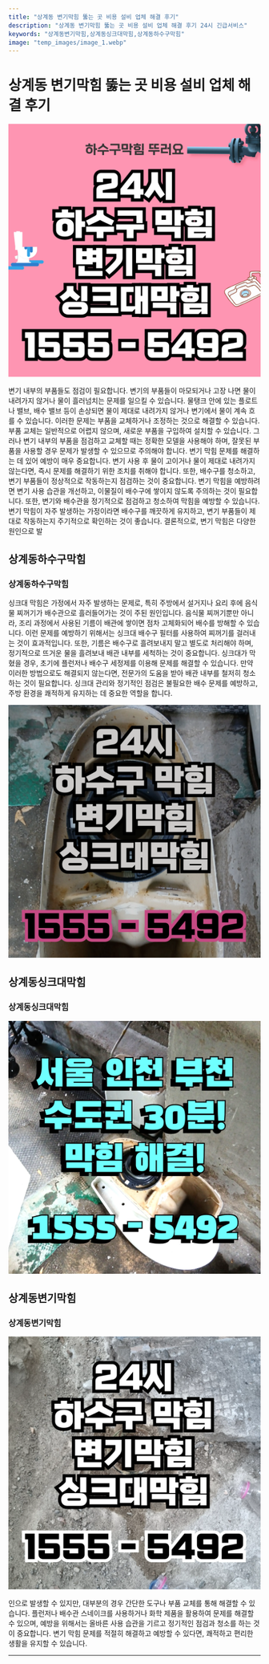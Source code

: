 ```yaml
---
title: "상계동 변기막힘 뚫는 곳 비용 설비 업체 해결 후기"
description: "상계동 변기막힘 뚫는 곳 비용 설비 업체 해결 후기 24시 긴급서비스"
keywords: "상계동변기막힘,상계동싱크대막힘,상계동하수구막힘"
image: "temp_images/image_1.webp"
---
```


# 상계동 변기막힘 뚫는 곳 비용 설비 업체 해결 후기

![상계동하수구막힘](temp_images/image_0.webp) 

변기 내부의 부품들도 점검이 필요합니다. 변기의 부품들이 마모되거나 고장 나면 물이 내려가지 않거나 물이 흘러넘치는 문제를 일으킬 수 있습니다. 물탱크 안에 있는 플로트나 밸브, 배수 밸브 등이 손상되면 물이 제대로 내려가지 않거나 변기에서 물이 계속 흐를 수 있습니다. 이러한 문제는 부품을 교체하거나 조정하는 것으로 해결할 수 있습니다. 부품 교체는 일반적으로 어렵지 않으며, 새로운 부품을 구입하여 설치할 수 있습니다. 그러나 변기 내부의 부품을 점검하고 교체할 때는 정확한 모델을 사용해야 하며, 잘못된 부품을 사용할 경우 문제가 발생할 수 있으므로 주의해야 합니다.
변기 막힘 문제를 해결하는 데 있어 예방이 매우 중요합니다. 변기 사용 후 물이 고이거나 물이 제대로 내려가지 않는다면, 즉시 문제를 해결하기 위한 조치를 취해야 합니다. 또한, 배수구를 청소하고, 변기 부품들이 정상적으로 작동하는지 점검하는 것이 중요합니다. 변기 막힘을 예방하려면 변기 사용 습관을 개선하고, 이물질이 배수구에 쌓이지 않도록 주의하는 것이 필요합니다. 또한, 변기와 배수관을 정기적으로 점검하고 청소하여 막힘을 예방할 수 있습니다. 변기 막힘이 자주 발생하는 가정이라면 배수구를 깨끗하게 유지하고, 변기 부품들이 제대로 작동하는지 주기적으로 확인하는 것이 좋습니다.
결론적으로, 변기 막힘은 다양한 원인으로 발


## 상계동하수구막힘

### 상계동하수구막힘

싱크대 막힘은 가정에서 자주 발생하는 문제로, 특히 주방에서 설거지나 요리 후에 음식물 찌꺼기가 배수관으로 흘러들어가는 것이 주된 원인입니다. 음식물 찌꺼기뿐만 아니라, 조리 과정에서 사용된 기름이 배관에 쌓이면 점차 고체화되어 배수를 방해할 수 있습니다. 이런 문제를 예방하기 위해서는 싱크대 배수구 필터를 사용하여 찌꺼기를 걸러내는 것이 효과적입니다. 또한, 기름은 배수구로 흘려보내지 말고 별도로 처리해야 하며, 정기적으로 뜨거운 물을 흘려보내 배관 내부를 세척하는 것이 중요합니다. 싱크대가 막혔을 경우, 초기에 플런저나 배수구 세정제를 이용해 문제를 해결할 수 있습니다. 만약 이러한 방법으로도 해결되지 않는다면, 전문가의 도움을 받아 배관 내부를 철저히 청소하는 것이 필요합니다. 싱크대 관리와 정기적인 점검은 불필요한 배수 문제를 예방하고, 주방 환경을 쾌적하게 유지하는 데 중요한 역할을 합니다.


![상계동하수구막힘](temp_images/image_7.webp) 



## 상계동싱크대막힘

### 상계동싱크대막힘

![상계동싱크대막힘](temp_images/image_9.webp) 



## 상계동변기막힘

### 상계동변기막힘

![상계동변기막힘](temp_images/image_8.webp) 

  인으로 발생할 수 있지만, 대부분의 경우 간단한 도구나 부품 교체를 통해 해결할 수 있습니다. 플런저나 배수관 스네이크를 사용하거나 화학 제품을 활용하여 문제를 해결할 수 있으며, 예방을 위해서는 올바른 사용 습관을 기르고 정기적인 점검과 청소를 하는 것이 중요합니다. 변기 막힘 문제를 적절히 해결하고 예방할 수 있다면, 쾌적하고 편리한 생활을 유지할 수 있습니다.

---

